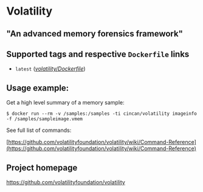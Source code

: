 # Volatility

## "An advanced memory forensics framework"


## Supported tags and respective `Dockerfile` links

* `latest` ([*volatility/Dockerfile*](https://gitlab.com/CinCan/tools/blob/master/volatility/Dockerfile))

## Usage example:

Get a high level summary of a memory sample:  


`$ docker run --rm -v /samples:/samples -ti cincan/volatility imageinfo -f /samples/sampleimage.vmem`  


See full list of commands:  


[https://github.com/volatilityfoundation/volatility/wiki/Command-Reference](https://github.com/volatilityfoundation/volatility/wiki/Command-Reference)  


## Project homepage

https://github.com/volatilityfoundation/volatility
